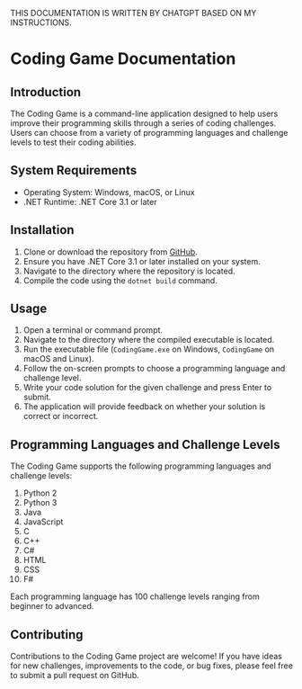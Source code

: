 THIS DOCUMENTATION IS WRITTEN BY CHATGPT BASED ON MY INSTRUCTIONS.
# Coding Game Documentation

## Introduction

The Coding Game is a command-line application designed to help users improve their programming skills through a series of coding challenges. Users can choose from a variety of programming languages and challenge levels to test their coding abilities.

## System Requirements

- Operating System: Windows, macOS, or Linux
- .NET Runtime: .NET Core 3.1 or later

## Installation

1. Clone or download the repository from [GitHub](https://github.com/your-repo-url).
2. Ensure you have .NET Core 3.1 or later installed on your system.
3. Navigate to the directory where the repository is located.
4. Compile the code using the `dotnet build` command.

## Usage

1. Open a terminal or command prompt.
2. Navigate to the directory where the compiled executable is located.
3. Run the executable file (`CodingGame.exe` on Windows, `CodingGame` on macOS and Linux).
4. Follow the on-screen prompts to choose a programming language and challenge level.
5. Write your code solution for the given challenge and press Enter to submit.
6. The application will provide feedback on whether your solution is correct or incorrect.

## Programming Languages and Challenge Levels

The Coding Game supports the following programming languages and challenge levels:

1. Python 2
2. Python 3
3. Java
4. JavaScript
5. C
6. C++
7. C#
8. HTML
9. CSS
10. F#

Each programming language has 100 challenge levels ranging from beginner to advanced.

## Contributing

Contributions to the Coding Game project are welcome! If you have ideas for new challenges, improvements to the code, or bug fixes, please feel free to submit a pull request on GitHub.
